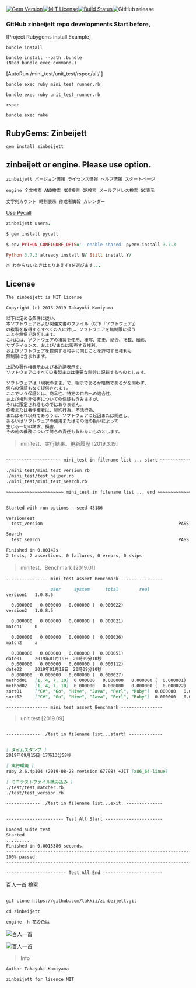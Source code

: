 [![Gem Version](https://badge.fury.io/rb/zinbeijett.svg)](http://badge.fury.io/rb/zinbeijett)[![MIT License](http://img.shields.io/badge/license-MIT-blue.svg?style=flat)](LICENSE)[![Build Status](https://travis-ci.org/takkii/zinbeijett.svg?branch=master)](https://travis-ci.org/takkii/zinbeijett)![GitHub release](https://img.shields.io/github/release/takkii/zinbeijett.svg?style=flat)

### GitHub zinbeijett repo developments Start before,

[Project Rubygems install Example]

    bundle install

    bundle install --path .bundle
    (Need bundle exec command.)

[AutoRun /mini_test/unit_test/rspec/all/ ]

    bundle exec ruby mini_test_runner.rb

    bundle exec ruby unit_test_runner.rb

    rspec

    bundle exec rake

## RubyGems: Zinbeijett

    gem install zinbeijett

## zinbeijett or engine. Please use option.

    zinbeijett バージョン情報 ライセンス情報 ヘルプ情報 スタートページ

    engine 全文検索 AND検索 NOT検索 OR検索 メールアドレス検索 GC表示

    文字列カウント 時刻表示 作成者情報 カレンダー 

[Use Pycall](https://github.com/mrkn/pycall.rb)

```ruby
zinbeijett users.

$ gem install pycall

$ env PYTHON_CONFIGURE_OPTS='--enable-shared' pyenv install 3.7.3

Python 3.7.3 already install N/ Still install Y/

※ わからないときはとりあえずYを選びます...
```

## License

```markdown
The zinbeijett is MIT License

Copyright (c) 2013-2019 Takayuki Kamiyama

以下に定める条件に従い、
本ソフトウェアおよび関連文書のファイル（以下「ソフトウェア」）
の複製を取得するすべての人に対し、ソフトウェアを無制限に扱う
ことを無償で許可します。
これには、ソフトウェアの複製を使用、複写、変更、結合、掲載、頒布、
サブライセンス、および/または販売する権利、
およびソフトウェアを提供する相手に同じことを許可する権利も
無制限に含まれます。

上記の著作権表示および本許諾表示を、
ソフトウェアのすべての複製または重要な部分に記載するものとします。

ソフトウェアは「現状のまま」で、明示であるか暗黙であるかを問わず、
何らの保証もなく提供されます。
ここでいう保証とは、商品性、特定の目的への適合性、
および権利非侵害についての保証も含みますが、
それに限定されるものではありません。
作者または著作権者は、契約行為、不法行為、
またはそれ以外であろうと、ソフトウェアに起因または関連し、
あるいはソフトウェアの使用またはその他の扱いによって
生じる一切の請求、損害、
その他の義務について何らの責任も負わないものとします。
```

> minitest、実行結果。更新履歴  [2019.3.19]

```markdown

~~~~~~~~~~~~~~~~~~~~~ mini_test in filename list ... start ~~~~~~~~~~~~~~~~~~~~~

./mini_test/mini_test_version.rb
./mini_test/test_helper.rb
./mini_test/mini_test_search.rb

~~~~~~~~~~~~~~~~~~~~~~ mini_test in filename list ... end ~~~~~~~~~~~~~~~~~~~~~~


Started with run options --seed 43186

VersionTest
  test_version                                                    PASS (0.00s)

Search
  test_search                                                     PASS (0.00s)

Finished in 0.00142s
2 tests, 2 assertions, 0 failures, 0 errors, 0 skips

```

> minitest、Benchmark [2019.01]

```markdown
---------------- mini_test assert Benchmark ----------------

                 user     system      total        real
version1   1.0.8.5

  0.000000   0.000000   0.000000 (  0.000022)
version2   1.0.8.5

  0.000000   0.000000   0.000000 (  0.000021)
match1     0

  0.000000   0.000000   0.000000 (  0.000036)
match2     a

  0.000000   0.000000   0.000000 (  0.000051)
date01     2019年01月19日　20時09分10秒
  0.000000   0.000000   0.000000 (  0.000112)
date02     2019年01月19日　20時09分10秒
  0.000000   0.000000   0.000000 (  0.000027)
method01   [1, 4, 7, 10]  0.000000   0.000000   0.000000 (  0.000031)
method02   [1, 4, 7, 10]  0.000000   0.000000   0.000000 (  0.000022)
sort01     ["C#", "Go", "Hive", "Java", "Perl", "Ruby"]  0.000000   0.000000   0.000000 (  0.000024)
sort02     ["C#", "Go", "Hive", "Java", "Perl", "Ruby"]  0.000000   0.000000   0.000000 (  0.000021)

---------------- mini_test assert Benchmark ----------------
```

> unit test [2019.09]

```markdown

------------- ./test in filename list...start! -------------


[ タイムスタンプ ]
2019年09月15日 17時13分58秒

[ 実行環境 ]
ruby 2.6.4p104 (2019-08-28 revision 67798) +JIT [x86_64-linux]

[ ミニテストファイル読み込み ]
./test/test_matcher.rb
./test/test_version.rb

------------- ./test in filename list...exit. --------------


---------------------- Test All Start ----------------------

Loaded suite test
Started
.........
Finished in 0.0015386 seconds.
---------------------------------------------------------------------------------------------------------------------------------------------------------------9 tests, 6 assertions, 0 failures, 0 errors, 0 pendings, 0 omissions, 0 notifications
100% passed
---------------------------------------------------------------------------------------------------------------------------------------------------------------5849.47 tests/s, 3899.65 assertions/s

----------------------- Test All End -----------------------

```

百人一首 検索

```markdown

git clone https://github.com/takkii/zinbeijett.git

cd zinbeijett

engine -h 花の色は

```

![百人一首](https://github.com/takkii/zinbeijett/blob/master/img/hyaku.png)

![百人一首](https://github.com/takkii/zinbeijett/blob/master/img/hyaku2.png)

> Info

```markdown
Author Takayuki Kamiyama

zinbeijett for lisence MIT
```